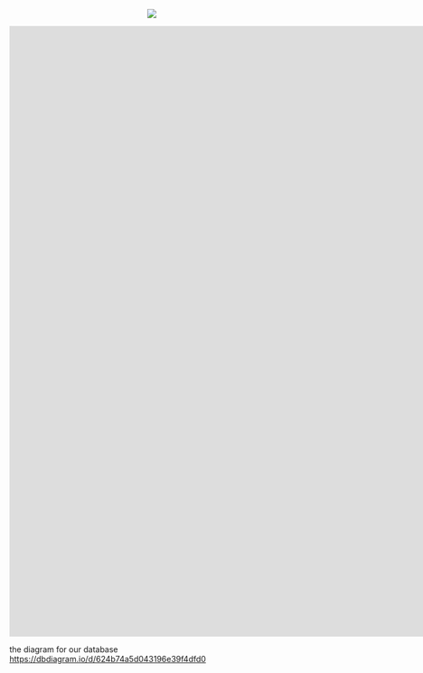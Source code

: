<p align="center">
  <img src="https://user-images.githubusercontent.com/68219912/162333328-476844d5-00a3-4340-a651-bb41058166ef.png">
</p>

<iframe width="1920" height="1080" src="https://xd.adobe.com/embed/f71e2791-5c66-4ba8-8387-3c5795b2d761-a24d/" frameborder="0" allowfullscreen></iframe>


the diagram for our database
https://dbdiagram.io/d/624b74a5d043196e39f4dfd0
